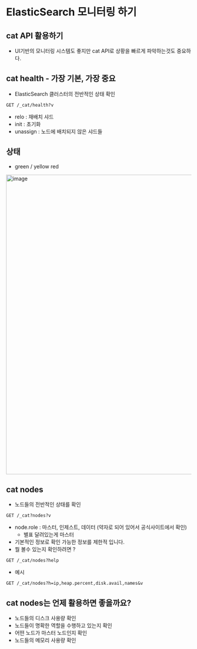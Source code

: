 # ElasticSearch 모니터링 하기

## cat API 활용하기
+ UI기반의 모니터링 시스템도 좋지만 cat API로 상황을 빠르게 파악하는것도 중요하다.

## cat health - 가장 기본, 가장 중요
+ ElasticSearch 클러스터의 전반적인 상태 확인

```
GET /_cat/health?v
```

+ relo : 재배치 샤드
+ init : 초기화
+ unassign : 노드에 배치되지 않은 샤드들

## 상태
+ green / yellow red

<img width="814" alt="image" src="https://user-images.githubusercontent.com/49984996/216815195-bd683d7d-6dbd-4b53-9496-9b20691024b1.png">

## cat nodes
+ 노드들의 전반적인 상태를 확인

```
GET /_cat?nodes?v
```
+ node.role : 마스터, 인제스트, 데이터 (약자로 되어 있어서 공식사이트에서 확인)
  - 별표 달려있는게 마스터
+ 기본적인 정보로 확인 가능한 정보를 제한적 입니다.
+ 뭘 볼수 있는지 확인하려면 ?

```
GET /_cat/nodes?help
```

+ 예시
```
GET /_cat/nodes?h=ip,heap.percent,disk.avail,names&v
```

## cat nodes는 언제 활용하면 좋을까요?
+ 노드들의 디스크 사용량 확인
+ 노드들이 명확한 역할을 수행하고 있는지 확인
+ 어떤 노드가 마스터 노드인지 확인
+ 노드들의 메모리 사용량 확인
